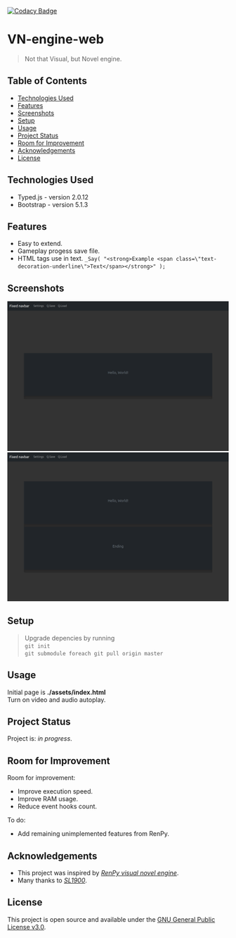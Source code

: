 [![Codacy Badge](https://app.codacy.com/project/badge/Grade/402a765a90e84f88bafff0fa8a23fdae)](https://app.codacy.com/gh/lurkydismal/VN-engine-web/dashboard?utm_source=gh&utm_medium=referral&utm_content=&utm_campaign=Badge_grade)
# VN-engine-web

> Not that Visual, but Novel engine.

## Table of Contents

* [Technologies Used](#technologies-used)
* [Features](#features)
* [Screenshots](#screenshots)
* [Setup](#setup)
* [Usage](#usage)
* [Project Status](#project-status)
* [Room for Improvement](#room-for-improvement)
* [Acknowledgements](#acknowledgements)
* [License](#license)

## Technologies Used

* Typed.js - version 2.0.12
* Bootstrap - version 5.1.3

## Features

* Easy to extend.
* Gameplay progess save file.
* HTML tags use in text. `_Say( "<strong>Example <span class=\"text-decoration-underline\">Text</span></strong>" );`

## Screenshots

![Example screenshot 1](./screenshots/screenshot_1.png)
![Example screenshot 2](./screenshots/screenshot_2.png)

## Setup

> Upgrade depencies by running  
`git init`  
`git submodule foreach git pull origin master`

## Usage

Initial page is **./assets/index.html**  
Turn on video and audio autoplay.

## Project Status

Project is: _in progress_.

## Room for Improvement

Room for improvement:

* Improve execution speed.
* Improve RAM usage.
* Reduce event hooks count.

To do:

* Add remaining unimplemented features from RenPy.

## Acknowledgements

* This project was inspired by [_RenPy visual novel engine_](https://www.renpy.org/).
* Many thanks to [_SL1900_](https://github.com/SL1900).

## License

This project is open source and available under the [GNU General Public License v3.0](https://github.com/lurkydismal/VN-engine-web/blob/main/LICENSE).
